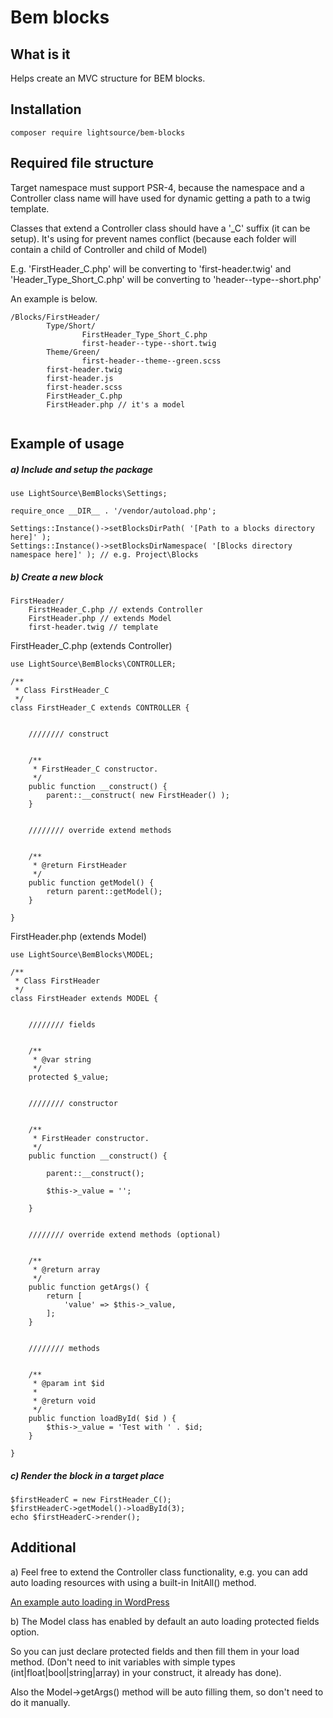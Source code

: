 # Bem blocks

## What is it
Helps create an MVC structure for BEM blocks.

## Installation
```
composer require lightsource/bem-blocks
```

## Required file structure

Target namespace must support PSR-4, because the namespace and a Controller class name will have used
for dynamic getting a path to a twig template.

Classes that extend a Controller class should have a '_C' suffix (it can be setup).
It's using for prevent names conflict (because each folder will contain a child of Controller and child of Model)

E.g. 'FirstHeader_C.php' will be converting to 'first-header.twig' and 
'Header_Type_Short_C.php' will be converting to 'header--type--short.php'

An example is below.

```
/Blocks/FirstHeader/
        Type/Short/
                FirstHeader_Type_Short_C.php
                first-header--type--short.twig
        Theme/Green/
                first-header--theme--green.scss   
        first-header.twig
        first-header.js
        first-header.scss
        FirstHeader_C.php
        FirstHeader.php // it's a model
 
```

## Example of usage

##### a) Include and setup the package

```
use LightSource\BemBlocks\Settings;

require_once __DIR__ . '/vendor/autoload.php';

Settings::Instance()->setBlocksDirPath( '[Path to a blocks directory here]' );
Settings::Instance()->setBlocksDirNamespace( '[Blocks directory namespace here]' ); // e.g. Project\Blocks
```

##### b) Create a new block

```
FirstHeader/
    FirstHeader_C.php // extends Controller
    FirstHeader.php // extends Model
    first-header.twig // template
```

FirstHeader_C.php (extends Controller)

```
use LightSource\BemBlocks\CONTROLLER;

/**
 * Class FirstHeader_C
 */
class FirstHeader_C extends CONTROLLER {


	//////// construct


	/**
	 * FirstHeader_C constructor.
	 */
	public function __construct() {
		parent::__construct( new FirstHeader() );
	}


	//////// override extend methods


	/**
	 * @return FirstHeader
	 */
	public function getModel() {
		return parent::getModel();
	}

}
```

FirstHeader.php (extends Model)

```
use LightSource\BemBlocks\MODEL;

/**
 * Class FirstHeader
 */
class FirstHeader extends MODEL {


	//////// fields


	/**
	 * @var string
	 */
	protected $_value;


	//////// constructor


	/**
	 * FirstHeader constructor.
	 */
	public function __construct() {

        parent::__construct();

        $this->_value = '';

	}


	//////// override extend methods (optional)


	/**
	 * @return array
	 */
	public function getArgs() {
		return [
			'value' => $this->_value,
		];
	}


	//////// methods


	/**
	 * @param int $id
	 *
	 * @return void
	 */
	public function loadById( $id ) {
		$this->_value = 'Test with ' . $id;
	}

}
```

##### c) Render the block in a target place

```
$firstHeaderC = new FirstHeader_C();
$firstHeaderC->getModel()->loadById(3);
echo $firstHeaderC->render();
```

## Additional

a) Feel free to extend the Controller class functionality, e.g. you can add auto loading resources with using a built-in InitAll() method.
 
[An example auto loading in WordPress](https://github.com/light-source/wp-theme-bones/blob/master/resources/Std/CONTROLLER.php)

b) The Model class has enabled by default an auto loading protected fields option.

So you can just declare protected fields and then fill them in your load method.
(Don't need to init variables with simple types (int|float|bool|string|array) in your construct, it already has done).

Also the Model->getArgs() method will be auto filling them, so don't need to do it manually.
